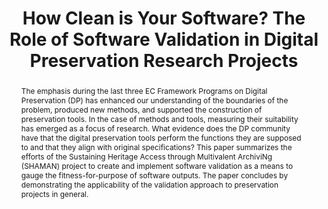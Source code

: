 ---
abstract: The emphasis during the last three EC Framework Programs on Digital Preservation
  (DP) has enhanced our understanding of the boundaries of the problem, produced new
  methods, and supported the construction of preservation tools. In the case of methods
  and tools, measuring their suitability has emerged as a focus of research. What
  evidence does the DP community have that the digital preservation tools perform
  the functions they are supposed to and that they align with original specifications?
  This paper summarizes the efforts of the Sustaining Heritage Access through Multivalent
  ArchiviNg (SHAMAN) project to create and implement software validation as a means
  to gauge the fitness-for-purpose of software outputs. The paper concludes by demonstrating
  the applicability of the validation approach to preservation projects in general.
creators:
- Konstantelos, Leo
- Ross, Seamus
- Innocenti, Perla
date: null
document_url: https://services.phaidra.univie.ac.at/api/object/o:294270/download
grand_parent: iPRES
institutions: []
keywords:
- singapore
- digital preservation
- software validation
- evaluation
- shaman
landing_page_url: https://phaidra.univie.ac.at/o:294270
language: eng
layout: publication
license: CC BY-SA 3.0 AT
notes_url: null
parent: iPRES 2011
publication_type: paper
size: 469361
slides_url: null
source_name: iPRES
title: How Clean is Your Software? The Role of Software Validation in Digital Preservation
  Research Projects
year: 2011
---